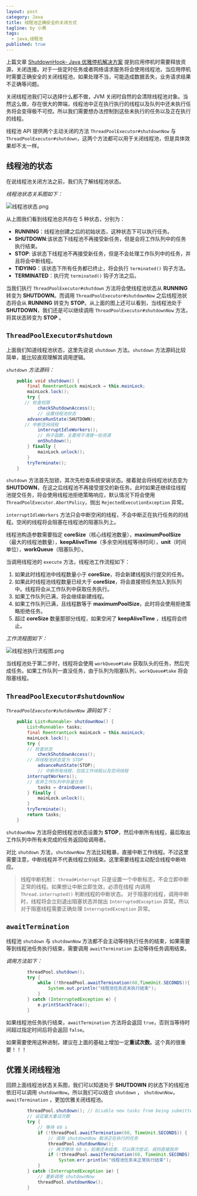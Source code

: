 ```yaml
---
layout: post
category: Java
title: 线程池正确安全的关闭方式
tagline: by 小黑
tags: 
  - java,线程池
published: true
---
```


上篇文章 [ShutdownHook- Java 优雅停机解决方案](https://studyidea.cn/articles/2019/09/03/1567504427330.html) 提到应用停机时需要释放资源，关闭连接。对于一些定时任务或者网络请求服务将会使用线程池，当应用停机时需要正确安全的关闭线程池，如果处理不当，可能造成数据丢失，业务请求结果不正确等问题。

<!--more-->

关闭线程池我们可以选择什么都不做，JVM 关闭时自然的会清除线程池对象。当然这么做，存在很大的弊端，线程池中正在执行执行的线程以及队列中还未执行任务将会变得极不可控。所以我们需要想办法控制到这些未执行的任务以及正在执行的线程。

线程池 API 提供两个主动关闭的方法 `ThreadPoolExecutor#shutdownNow` 与 `ThreadPoolExecutor#shutdown`，这两个方法都可以用于关闭线程池，但是具体效果却不太一样。

## 线程池的状态

在说线程池关闭方法之前，我们先了解线程池状态。

*线程池状态关系图如下：*

![线程池状态.png](http://www.justdojava.com/assets/images/2019/java/image_andyxh/20190910/线程池状态-37e4a58c.png)

从上图我们看到线程池总共存在 5 种状态，分别为：

- **RUNNING**：线程池创建之后的初始状态，这种状态下可以执行任务。
- **SHUTDOWN**:该状态下线程池不再接受新任务，但是会将工作队列中的任务执行结束。
- **STOP**: 该状态下线程池不再接受新任务，但是不会处理工作队列中的任务，并且将会中断线程。
- **TIDYING**：该状态下所有任务都已终止，将会执行 `terminated()` 钩子方法。
- **TERMINATED**：执行完 `terminated()` 钩子方法之后。

当我们执行 `ThreadPoolExecutor#shutdown` 方法将会使线程池状态从 **RUNNING** 转变为 **SHUTDOWN**。而调用 `ThreadPoolExecutor#shutdownNow` 之后线程池状态将会从 **RUNNING** 转变为 **STOP**。从上面的图上还可以看到，当线程池处于 **SHUTDOWN**，我们还是可以继续调用 `ThreadPoolExecutor#shutdownNow` 方法，将其状态转变为 **STOP** 。

##  `ThreadPoolExecutor#shutdown`

上面我们知道线程池状态，这里先说说 `shutdown` 方法。`shutdown` 方法源码比较简单，能比较直观理解其调用逻辑。

*`shutdown` 方法源码：*

```java
    public void shutdown() {
        final ReentrantLock mainLock = this.mainLock;
        mainLock.lock();
        try {
	   // 检查权限
            checkShutdownAccess();
            // 设置线程池状态
	    advanceRunState(SHUTDOWN);
	   // 中断空闲线程
            interruptIdleWorkers();
            // 钩子函数，主要用于清理一些资源
            onShutdown(); 
        } finally {
            mainLock.unlock();
        }
        tryTerminate();
    }
```

`shutdown` 方法首先加锁，其次先检查系统安装状态。接着就会将线程池状态变为 **SHUTDOWN**，在这之后线程池不再接受提交的新任务。此时如果还继续往线程池提交任务，将会使用线程池拒绝策略响应，默认情况下将会使用  `ThreadPoolExecutor.AbortPolicy`，抛出 `RejectedExecutionException` 异常。

`interruptIdleWorkers` 方法只会中断空闲的线程，不会中断正在执行任务的的线程。空闲的线程将会阻塞在线程池的阻塞队列上。

线程池构造参数需要指定 **coreSize**（核心线程池数量），**maximumPoolSize**（最大的线程池数量），**keepAliveTime**（多余空闲线程等待时间），**unit**（时间单位），**workQueue**（阻塞队列）。

当调用线程池的 `execute` 方法，线程池工作流程如下：

1. 如果此时线程池中线程数量小于 **coreSize**，将会新建线程执行提交的任务。
2. 如果此时线程池线程数量已经大于  **coreSize**，将会直接把任务加入到队列中。线程将会从工作队列中获取任务执行。
3. 如果工作队列已满，将会继续新建线程。
4. 如果工作队列已满，且线程数等于 **maximumPoolSize**，此时将会使用拒绝策略拒绝任务。
5. 超过 **coreSize** 数量那部分线程，如果空闲了 **keepAliveTime** ，线程将会终止。

*工作流程图如下：*

![线程池执行流程图.png](http://www.justdojava.com/assets/images/2019/java/image_andyxh/20190910/线程池执行流程图-9ea9bd3a.png)

当线程池处于第二步时，线程将会使用 `workQueue#take` 获取队头的任务，然后完成任务。如果工作队列一直没任务，由于队列为阻塞队列，`workQueue#take` 将会阻塞线程。

## `ThreadPoolExecutor#shutdownNow` 

*`ThreadPoolExecutor#shutdownNow`  源码如下：*

```java
    public List<Runnable> shutdownNow() {
        List<Runnable> tasks;
        final ReentrantLock mainLock = this.mainLock;
        mainLock.lock();
        try {
	    // 检查状态
            checkShutdownAccess();
	    // 将线程池状态变为 STOP
            advanceRunState(STOP);
            // 中断所有线程，包括工作线程以及空闲线程
	    interruptWorkers();
	    // 丢弃工作队列中存量任务
            tasks = drainQueue();
        } finally {
            mainLock.unlock();
        }
        tryTerminate();
        return tasks;
    }
```

`shutdownNow` 方法将会把线程池状态设置为 **STOP**，然后中断所有线程，最后取出工作队列中所有未完成的任务返回给调用者。

对比 `shutdown` 方法，`shutdownNow` 方法比较粗暴，直接中断工作线程。不过这里需要注意，中断线程并不代表线程立刻结束。这里需要线程主动配合线程中断响应。

>线程中断机制：
 `thread#interrupt` 只是设置一个中断标志，不会立即中断正常的线程。如果想让中断立即生效，必须在线程 内调用  `Thread.interrupted()` 判断线程的中断状态。
>对于阻塞的线程，调用中断时，线程将会立刻退出阻塞状态并抛出 `InterruptedException` 异常。所以对于阻塞线程需要正确处理  `InterruptedException` 异常。

##  `awaitTermination`

线程池 `shutdown` 与 `shutdownNow` 方法都不会主动等待执行任务的结束，如果需要等到线程池任务执行结束，需要调用 `awaitTermination` 主动等待任务调用结束。

*调用方法如下：*

```java
        threadPool.shutdown();
        try {
            while (!threadPool.awaitTermination(60,TimeUnit.SECONDS)){
                System.out.println("线程池任务还未执行结束");
            }
        } catch (InterruptedException e) {
            e.printStackTrace();
        }
```

如果线程池任务执行结束，`awaitTermination` 方法将会返回 `true`，否则当等待时间超过指定时间后将会返回 `false`。

如果需要使用这种进制，建议在上面的基础上增加一定**重试次数**。这个真的很重要！！！

## 优雅关闭线程池 

回顾上面线程池状态关系图，我们可以知道处于 **SHUTDOWN** 的状态下的线程池依旧可以调用 `shutdownNow`。所以我们可以结合 `shutdown` ， `shutdownNow`，`awaitTermination` ，更加优雅关闭线程池。

```java 
        threadPool.shutdown(); // Disable new tasks from being submitted
        // 设定最大重试次数
        try {
            // 等待 60 s
            if (!threadPool.awaitTermination(60, TimeUnit.SECONDS)) {
                // 调用 shutdownNow 取消正在执行的任务
                threadPool.shutdownNow();
                // 再次等待 60 s，如果还未结束，可以再次尝试，或则直接放弃
                if (!threadPool.awaitTermination(60, TimeUnit.SECONDS))
                    System.err.println("线程池任务未正常执行结束");
            }
        } catch (InterruptedException ie) {
            // 重新调用 shutdownNow
            threadPool.shutdownNow();
        }
```
